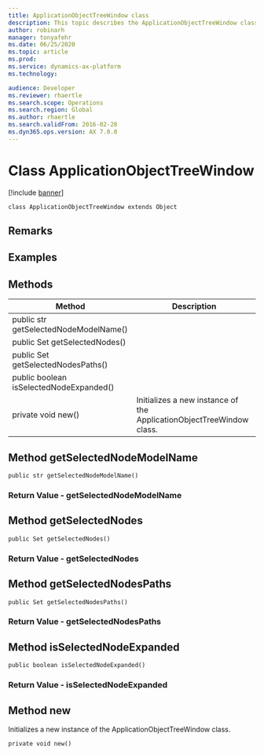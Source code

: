 ```yaml
---
title: ApplicationObjectTreeWindow class
description: This topic describes the ApplicationObjectTreeWindow class.
author: robinarh
manager: tonyafehr
ms.date: 06/25/2020
ms.topic: article
ms.prod: 
ms.service: dynamics-ax-platform
ms.technology: 

audience: Developer
ms.reviewer: rhaertle
ms.search.scope: Operations
ms.search.region: Global
ms.author: rhaertle
ms.search.validFrom: 2016-02-28
ms.dyn365.ops.version: AX 7.0.0
---
```


# Class ApplicationObjectTreeWindow

[!include [banner](../../includes/banner.md)]

```xpp
class ApplicationObjectTreeWindow extends Object
```

## Remarks

## Examples

## Methods

| Method                                  | Description                                                          |
|-----------------------------------------|----------------------------------------------------------------------|
| public str getSelectedNodeModelName()   |                                                                      |
| public Set getSelectedNodes()           |                                                                      |
| public Set getSelectedNodesPaths()      |                                                                      |
| public boolean isSelectedNodeExpanded() |                                                                      |
| private void new()                      | Initializes a new instance of the ApplicationObjectTreeWindow class. |

## Method getSelectedNodeModelName

```xpp
public str getSelectedNodeModelName()
```

### Return Value - getSelectedNodeModelName

## Method getSelectedNodes

```xpp
public Set getSelectedNodes()
```

### Return Value - getSelectedNodes

## Method getSelectedNodesPaths

```xpp
public Set getSelectedNodesPaths()
```

### Return Value - getSelectedNodesPaths

## Method isSelectedNodeExpanded

```xpp
public boolean isSelectedNodeExpanded()
```

### Return Value - isSelectedNodeExpanded

## Method new

Initializes a new instance of the ApplicationObjectTreeWindow class.

```xpp
private void new()
```

